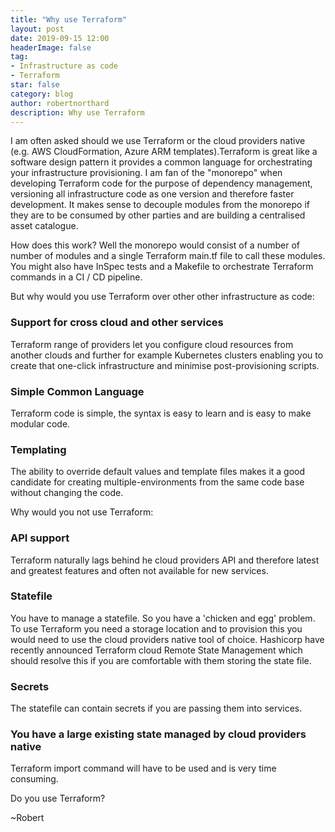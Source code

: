 ```yaml
---
title: "Why use Terraform"
layout: post
date: 2019-09-15 12:00
headerImage: false
tag:
- Infrastructure as code
- Terraform 
star: false
category: blog
author: robertnorthard
description: Why use Terraform
---
```


I am often asked should we use Terraform or the cloud providers native (e.g. AWS CloudFormation, Azure ARM templates).Terraform is great like a software design pattern it provides a common language for orchestrating your infrastructure provisioning. I am fan of the "monorepo" when developing Terraform code for the purpose of  dependency management, versioning all infrastructure code as one version and therefore faster development. It makes sense to decouple modules from the monorepo if they are to be consumed by other parties and are building a centralised asset catalogue.

How does this work? Well the monorepo would consist of a number of number of modules and a single Terraform main.tf file to call these modules. You might also have InSpec tests and a Makefile to orchestrate Terraform commands in a CI / CD pipeline.

But why would you use Terraform over other other infrastructure as code:

### Support for cross cloud and other services

Terraform range of providers let you configure cloud resources from another clouds and further for example Kubernetes clusters enabling you to create that one-click infrastructure and minimise post-provisioning scripts.

### Simple Common Language

Terraform code is simple, the syntax is easy to learn and is easy to make modular code.

### Templating

The ability to override default values and template files makes it a good candidate for creating multiple-environments from the same code base without changing the code.

Why would you not use Terraform:

### API support

Terraform naturally lags behind he cloud providers API and therefore latest and greatest features and often not available for new services.

### Statefile

You have to manage a statefile. So you have a 'chicken and egg' problem. To use Terraform you need a storage location and to provision this you would need to use the cloud providers native tool of choice. Hashicorp have recently announced Terraform cloud Remote State Management which should resolve this if you are comfortable with them storing the state file.

### Secrets

The statefile can contain secrets if you are passing them into services. 

### You have a large existing state managed by cloud providers native

Terraform import command will have to be used and is very time consuming.

Do you use Terraform?

~Robert
